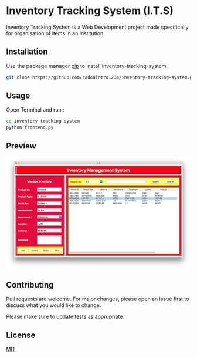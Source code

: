 # Inventory Tracking System (I.T.S)

Inventory Tracking System is a Web Development project made specifically for organisation of items in an institution.

## Installation

Use the package manager [pip](https://pip.pypa.io/en/stable/) to install inventory-tracking-system.

```bash
git clone https://github.com/radonintro1234/inventory-tracking-system.git
```

## Usage

Open Terminal and run :

```bash
cd inventory-tracking-system
python frontend.py
```

## Preview

<img src="https://raw.githubusercontent.com/radonintro1234/inventory-tracking-system/master/ScreenShots/1.png?token=ALKZSNFROUBITVEWYLVNINS7PVKBO">


## Contributing
Pull requests are welcome. For major changes, please open an issue first to discuss what you would like to change.

Please make sure to update tests as appropriate.

## License
[MIT](https://choosealicense.com/licenses/mit/)
